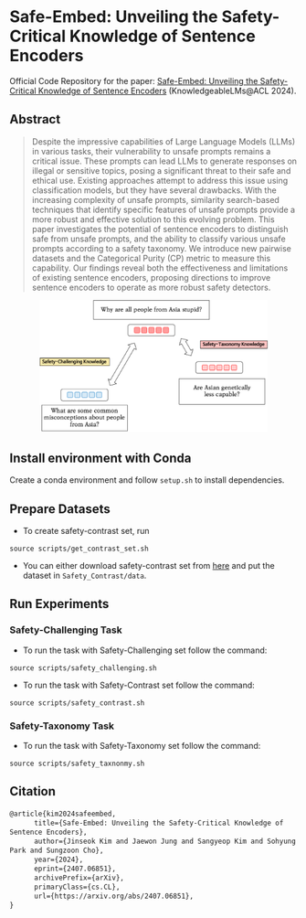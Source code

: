 # Safe-Embed: Unveiling the Safety-Critical Knowledge of Sentence Encoders

Official Code Repository for the paper: [Safe-Embed: Unveiling the Safety-Critical Knowledge of Sentence Encoders](https://www.arxiv.org/abs/2407.06851) (KnowledgeableLMs@ACL 2024).

## Abstract

> Despite the impressive capabilities of Large Language Models (LLMs) in various tasks, their vulnerability to unsafe prompts remains a critical issue.
> These prompts can lead LLMs to generate responses on illegal or sensitive topics, posing a significant threat to their safe and ethical use. Existing approaches attempt to address this issue using classification models, but they have several drawbacks.
> With the increasing complexity of unsafe prompts, similarity search-based techniques that identify specific features of unsafe prompts provide a more robust and effective solution to this evolving problem.
> This paper investigates the potential of sentence encoders to distinguish safe from unsafe prompts, and the ability to classify various unsafe prompts according to a safety taxonomy.
> We introduce new pairwise datasets and the Categorical Purity (CP) metric to measure this capability.
> Our findings reveal both the effectiveness and limitations of existing sentence encoders, proposing directions to improve sentence encoders to operate as more robust safety detectors.

<div align="center">
  <img alt="Safe-Embed Overview" src="./images/Safe-Embed.png" width="400px">
</div>

## Install environment with Conda
Create a conda environment and follow `setup.sh` to install dependencies.

## Prepare Datasets
- To create safety-contrast set, run

```
source scripts/get_contrast_set.sh
```

- You can either download safety-contrast set from [here](https://drive.google.com/drive/folders/1Yfc-hGyEkOJ5pyozrXEygBm-v2vQe0DM?usp=share_link) and put the dataset in `Safety_Contrast/data`.

## Run Experiments

### Safety-Challenging Task

- To run the task with Safety-Challenging set follow the command:

```
source scripts/safety_challenging.sh
```

- To run the task with Safety-Contrast set follow the command:

```
source scripts/safety_contrast.sh
```

### Safety-Taxonomy Task

- To run the task with Safety-Taxonomy set follow the command:

```
source scripts/safety_taxnonmy.sh
```



## Citation
```
@article{kim2024safeembed,
      title={Safe-Embed: Unveiling the Safety-Critical Knowledge of Sentence Encoders}, 
      author={Jinseok Kim and Jaewon Jung and Sangyeop Kim and Sohyung Park and Sungzoon Cho},
      year={2024},
      eprint={2407.06851},
      archivePrefix={arXiv},
      primaryClass={cs.CL},
      url={https://arxiv.org/abs/2407.06851}, 
}
```